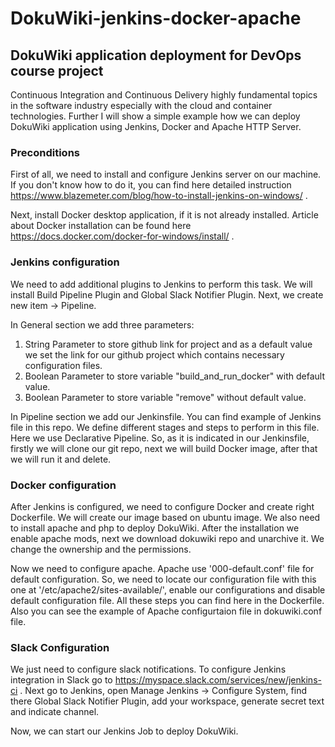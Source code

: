 # DokuWiki-jenkins-docker-apache

## DokuWiki application deployment for DevOps course project

Continuous Integration and Continuous Delivery highly fundamental topics in the software industry especially with the cloud and container 
technologies. Further I will show a simple example how we can deploy DokuWiki application using Jenkins, Docker and Apache HTTP Server.

### Preconditions
First of all, we need to install and configure Jenkins server on our machine. If you don't know how to do it, you can find here detailed
instruction https://www.blazemeter.com/blog/how-to-install-jenkins-on-windows/ .

Next, install Docker desktop application, if it is not already installed. Article about Docker installation can be found here https://docs.docker.com/docker-for-windows/install/ .

### Jenkins configuration
We need to add additional plugins to Jenkins to perform this task. We will install Build Pipeline Plugin and Global Slack Notifier Plugin.
Next, we create new item -> Pipeline. 

In General section we add three parameters:
1) String Parameter to store github link for project and as a default value we set the link for our github project which contains necessary configuration files.
2) Boolean Parameter to store variable "build_and_run_docker" with default value.
3) Boolean Parameter to store variable "remove" without default value.

In Pipeline section we add our Jenkinsfile. You can find example of Jenkins file in this repo. We define different stages and steps to perform in this file. Here we use Declarative Pipeline.
So, as it is indicated in our Jenkinsfile, firstly we will clone our git repo, next we will build Docker image, after that we will run it and delete.

### Docker configuration
After Jenkins is configured, we need to configure Docker and create right Dockerfile. 
We will create our image based on ubuntu image. We also need to install apache and php to deploy DokuWiki. After the installation we enable apache mods, next we download dokuwiki repo and unarchive it.
We change the ownership and the permissions. 

Now we need to configure apache. Apache use '000-default.conf' file for default configuration. So, we need to locate our configuration file with this one at '/etc/apache2/sites-available/', enable our configurations and disable default configuration file.
All these steps you can find here in the Dockerfile. Also you can see the example of Apache configurtaion file in dokuwiki.conf file.

### Slack Configuration
We just need to configure slack notifications. 
To configure Jenkins integration in Slack go to https://myspace.slack.com/services/new/jenkins-ci . Next go to Jenkins, open Manage Jenkins -> Configure System, find there Global Slack Notifier Plugin, add your workspace, generate secret text and indicate channel.

Now, we can start our Jenkins Job to deploy DokuWiki.
